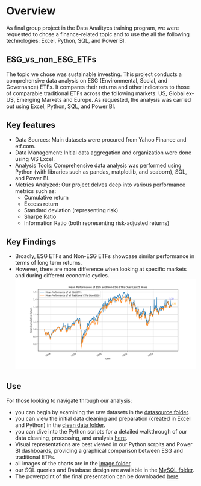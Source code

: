# Overview
As final group project in the Data Analitycs training program, we were requested to chose a finance-related topic and to use the all the following technologies: Excel, Python, SQL, and Power BI.

## ESG_vs_non_ESG_ETFs
The topic we chose was sustainable investing. This project conducts a comprehensive data analysis on ESG (Environmental, Social, and Governance) ETFs. It compares their returns and other indicators to those of comparable traditional ETFs across the following markets: US, Global ex-US, Emerging Markets and Europe. As requested, the analysis was carried out using Excel, Python, SQL, and Power BI.

## Key features
- Data Sources: Main datasets were procured from Yahoo Finance and etf.com.
- Data Management: Initial data aggregation and organization were done using MS Excel.
- Analysis Tools: Comprehensive data analysis was performed using Python (with libraries such as pandas, matplotlib, and seaborn), SQL, and Power BI.
- Metrics Analyzed: Our project delves deep into various performance metrics such as:
  - Cumulative return
  - Excess return
  - Standard deviation (representing risk)
  - Sharpe Ratio
  - Information Ratio (both representing risk-adjusted returns)

## Key Findings
- Broadly, ESG ETFs and Non-ESG ETFs showcase similar performance in terms of long term returns.
- However, there are more difference when looking at specific markets and during different economic cycles.
![mean performance of ESG vs non-ESG](https://github.com/EnricoCarrer/ESG_ETFs_vs_non-ESG_ETFs/blob/ccc38da0af61bcec58636b0824d0905f818483bc/images/ESG_vs_NonESG.png)

## Use
For those looking to navigate through our analysis:
- you can begin by examining the raw datasets in the [datasource folder](https://github.com/EnricoCarrer/ESG_ETFs_vs_non-ESG_ETFs/tree/6c1d49a7708da2b19357134363e4ac02f082d069/datasource).
- you can view the initial data cleaning and preparation (created in Excel and Python) in the [clean data folder](https://github.com/EnricoCarrer/ESG_ETFs_vs_non-ESG_ETFs/tree/53106f3db2430e97811d42d6579aef11faa3df0a/clean_data).
- you can dive into the Python scripts for a detailed walkthrough of our data cleaning, processing, and analysis [here](https://github.com/EnricoCarrer/ESG_ETFs_vs_non-ESG_ETFs/tree/deb9230736a03166020efcef475e3e40c2d2c7aa/python).
- Visual representations are best viewed in our Python scrpits and Power BI dashboards, providing a graphical comparison between ESG and traditional ETFs.
- all images of the charts are in the [image folder](https://github.com/EnricoCarrer/ESG_ETFs_vs_non-ESG_ETFs/tree/deb9230736a03166020efcef475e3e40c2d2c7aa/images).
- our SQL queries and Database design are available in the [MySQL folder](https://github.com/EnricoCarrer/ESG_ETFs_vs_non-ESG_ETFs/tree/deb9230736a03166020efcef475e3e40c2d2c7aa/mysql).
- The powerpoint of the final presentation can be downloaded [here](https://github.com/EnricoCarrer/ESG_ETFs_vs_non-ESG_ETFs/blob/deb9230736a03166020efcef475e3e40c2d2c7aa/Group%204-%20ESG%20ETF%20presentation%20-%20final%20presentation.pptx).
